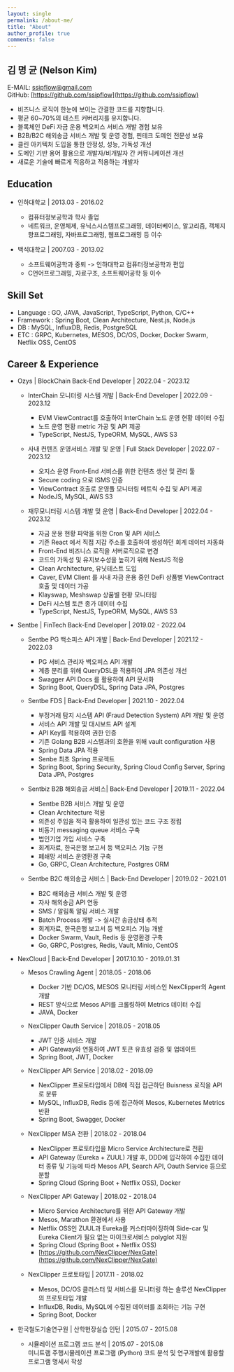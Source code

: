 ```yaml
---
layout: single
permalink: /about-me/
title: "About"
author_profile: true
comments: false
---
```

## 김 명 균 (Nelson Kim)
E-MAIL: [ssipflow@gmail.com](mailto:ssipflow@gmail.com)  
GitHub: [https://github.com/ssipflow](https://github.com/ssipflow)  
    
* 비즈니스 로직이 한눈에 보이는 간결한 코드를 지향합니다.
* 평균 60~70%의 테스트 커버리지를 유지합니다.
* 블록체인 DeFi 자금 운용 백오피스 서비스 개발 경험 보유
* B2B/B2C 해외송금 서비스 개발 및 운영 경험, 핀테크 도메인 전문성 보유
* 클린 아키텍처 도입을 통한 안정성, 성능, 가독성 개선
* 도메인 기반 용어 활용으로 개발자/비개발자 간 커뮤니케이션 개선
* 새로운 기술에 빠르게 적응하고 적용하는 개발자

## Education
* 인하대학교 \| 2013.03 - 2016.02
    * 컴퓨터정보공학과 학사 졸업
    * 네트워크, 운영체제, 유닉스시스템프로그래밍, 데이터베이스, 알고리즘, 객체지향프로그래밍, 자바프로그래밍, 웹프로그래밍 등 이수

* 백석대학교 \| 2007.03 - 2013.02
    * 소프트웨어공학과 중퇴 -> 인하대학교 컴퓨터정보공학과 편입
    * C언어프로그래밍, 자료구조, 소프트웨어공학 등 이수

## Skill Set
* Language : GO, JAVA, JavaScript, TypeScript, Python, C/C++
* Framework : Spring Boot, Clean Architecture, Nest.js, Node.js
* DB : MySQL, InfluxDB, Redis, PostgreSQL
* ETC : GRPC, Kubernetes, MESOS, DC/OS, Docker, Docker Swarm, Netflix OSS, CentOS

## Career & Experience
* Ozys \| BlockChain Back-End Developer \| 2022.04 - 2023.12
    * InterChain 모니터링 시스템 개발 \| Back-End Developer \| 2022.09 - 2023.12
        * EVM ViewContract를 호출하여 InterChain 노드 운영 현황 데이터 수집
        * 노드 운영 현황 metric 가공 및 API 제공
        * TypeScript, NestJS, TypeORM, MySQL, AWS S3

    * 사내 컨텐츠 운영서비스 개발 및 운영 \| Full Stack Developer \| 2022.07 - 2023.12
        * 오지스 운영 Front-End 서비스를 위한 컨텐츠 생산 및 관리 툴
        * Secure coding 으로 ISMS 인증
        * ViewContract 호출로 운영풀 모니터링 메트릭 수집 및 API 제공
        * NodeJS, MySQL, AWS S3

    * 재무모니터링 시스템 개발 및 운영 \| Back-End Developer \| 2022.04 - 2023.12
        * 자금 운용 현황 파악을 위한 Cron 및 API 서비스
        * 기존 React 에서 직접 지갑 주소를 호출하여 생성하던 회계 데이터 자동화
        * Front-End 비즈니스 로직을 서버로직으로 변경
        * 코드의 가독성 및 유지보수성을 높히기 위해 NestJS 적용
        * Clean Architecture, 유닛테스트 도입
        * Caver, EVM Client 를 사내 자금 운용 중인 DeFi 상품별 ViewContract 호출 및 데이터 가공
        * Klayswap, Meshswap 상품별 현황 모니터링
        * DeFi 시스템 토큰 종가 데이터 수집
        * TypeScript, NestJS, TypeORM, MySQL, AWS S3

* Sentbe \| FinTech Back-End Developer \| 2019.02 - 2022.04
    * Sentbe PG 백소피스 API 개발 \| Back-End Developer \| 2021.12 - 2022.03
        * PG 서비스 관리자 백오피스 API 개발
        * 계층 분리를 위해 QueryDSL을 적용하여 JPA 의존성 개선
        * Swagger API Docs 를 활용하여 API 문서화
        * Spring Boot, QueryDSL, Spring Data JPA, Postgres

    * Sentbe FDS \| Back-End Developer \| 2021.10 - 2022.04
        * 부정거래 탐지 시스템 API (Fraud Detection System) API 개발 및 운영
        * 서비스 API 개발 및 대시보드 API 설계
        * API Key를 적용하여 권한 인증
        * 기존 Golang B2B 시스템과의 호환을 위해 vault configuration 사용
        * Spring Data JPA 적용
        * Senbe 최초 Spring 프로젝트
        * Spring Boot, Spring Security, Spring Cloud Config Server, Spring Data JPA, Postgres

    * Sentbiz B2B 해외송금 서비스\| Back-End Developer \| 2019.11 - 2022.04
        * Sentbe B2B 서비스 개발 및 운영
        * Clean Architecture 적용
        * 의존성 주입을 적극 활용하여 일관성 있는 코드 구조 정립
        * 비동기 messaging queue 서비스 구축
        * 법인기업 가입 서비스 구축
        * 회계자료, 한국은행 보고서 등 백오피스 기능 구현
        * 폐쇄망 서비스 운영환경 구축
        * Go, GRPC, Clean Architecture, Postgres ORM

    * Sentbe B2C 해외송금 서비스 \| Back-End Developer \| 2019.02 - 2021.01
        * B2C 해외송금 서비스 개발 및 운영
        * 자사 해외송금 API 연동
        * SMS / 알림톡 알림 서비스 개발
        * Batch Process 개발 -> 실시간 송금상태 추적
        * 회계자료, 한국은행 보고서 등 백오피스 기능 개발
        * Docker Swarm, Vault, Redis 등 운영환경 구축
        * Go, GRPC, Postgres, Redis, Vault, Minio, CentOS

* NexCloud \| Back-End Developer \| 2017.10.10 - 2019.01.31
    * Mesos Crawling Agent \| 2018.05 - 2018.06
        * Docker 기반 DC/OS, MESOS 모니터링 서비스인 NexClipper의 Agent 개발
        * REST 방식으로 Mesos API를 크롤링하여 Metrics 데이터 수집
        * JAVA, Docker

    *  NexClipper Oauth Service \| 2018.05 - 2018.05
        * JWT 인증 서비스 개발
        * API Gateway와 연동하여 JWT 토큰 유효성 검증 및 업데이트
        * Spring Boot, JWT, Docker

    * NexClipper API Service \| 2018.02 - 2018.09
        * NexClipper 프로토타입에서 DB에 직접 접근하던 Buisness 로직을 API로 분류
        * MySQL, InfluxDB, Redis 등에 접근하여 Mesos, Kubernetes Metrics 반환
        * Spring Boot, Swagger, Docker

    * NexClipper MSA 전환 \| 2018.02 - 2018.04
        * NexClipper 프로토타입을  Micro Service Architecture로 전환
        * API Gateway (Eureka + ZUUL) 개발 후, DDD에 입각하여 수집한 데이터 종류 및 기능에 따라 Mesos API, Search API, Oauth Service 등으로 분할
        * Spring Cloud (Spring Boot + Netflix OSS), Docker

    * NexClipper API Gateway \| 2018.02 - 2018.04
        * Micro Service Architecture를 위한 API Gateway 개발
        * Mesos, Marathon 환경에서 사용
        * Netflix OSS인 ZUUL과 Eureka를 커스터마이징하여 Side-car 및 Eureka Client가 필요 없는 마이크로서비스 polyglot 지원
        * Spring Cloud (Spring Boot + Netflix OSS)
        * [https://github.com/NexClipper/NexGate](https://github.com/NexClipper/NexGate)

    * NexClipper 프로토타입 \| 2017.11 - 2018.02
        * Mesos, DC/OS 클러스터 및 서비스를 모니터링 하는 솔루션 NexClipper의 프로토타입 개발
        * InfluxDB, Redis, MySQL에 수집된 데이터를 조회하는 기능 구현
        * Spring Boot, Docker

* 한국철도기술연구원 \| 산학현장실습 인턴 \| 2015.07 - 2015.08
    * 시뮬레이션 프로그램 코드 분석 \| 2015.07 - 2015.08  
    미니트램 주행시뮬레이션 프로그램 (Python) 코드 분석 및 연구개발에 활용할 프로그램 명세서 작성